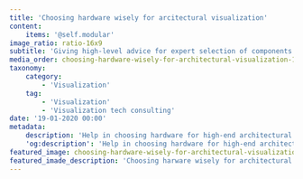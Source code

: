 ```yaml
---
title: 'Choosing hardware wisely for arcitectural visualization'
content:
    items: '@self.modular'
image_ratio: ratio-16x9
subtitle: 'Giving high-level advice for expert selection of components and machines'
media_order: choosing-hardware-wisely-for-architectural-visualization-1.jpg
taxonomy:
    category:
        - 'Visualization'
    tag:
        - 'Visualization'
        - 'Visualization tech consulting'
date: '19-01-2020 00:00'
metadata:
    description: 'Help in choosing hardware for high-end architectural visualisation work, and an overview of computer parts for more expert selection of components.'
    'og:description': 'Help in choosing hardware for high-end architectural visualisation work, and an overview of computer parts for more expert selection of components.'
featured_image: choosing-hardware-wisely-for-architectural-visualization-1.jpg
featured_imade_description: 'Choosing harware wisely for architectural visualization'
---
```

